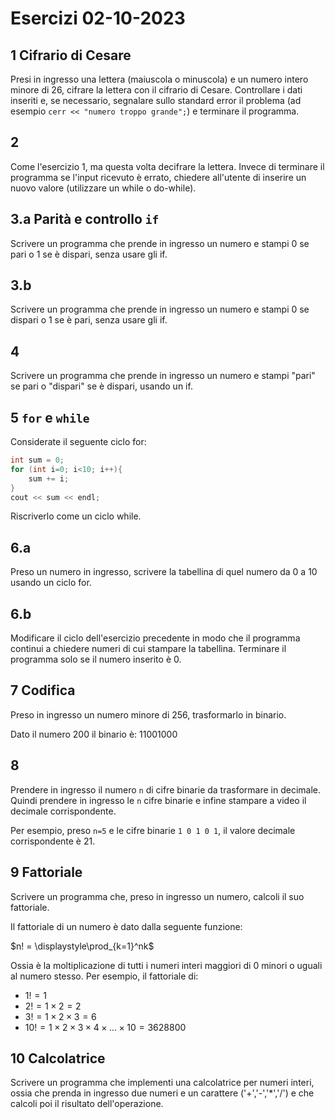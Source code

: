 # Esercizi 02-10-2023

## 1 Cifrario di Cesare

Presi in ingresso una lettera (maiuscola o minuscola) e un numero intero minore di 26, cifrare la lettera con il cifrario di Cesare.
Controllare i dati inseriti e, se necessario, segnalare sullo standard error il problema (ad esempio `cerr << "numero troppo grande";`)
e terminare il programma.

## 2

Come l'esercizio 1, ma questa volta decifrare la lettera. Invece di terminare il programma se l'input ricevuto è errato,
chiedere all'utente di inserire un nuovo valore (utilizzare un while o do-while).

## 3.a Parità e controllo `if`

Scrivere un programma che prende in ingresso un numero e stampi 0 se pari o 1 se è dispari, senza usare gli if.

## 3.b

Scrivere un programma che prende in ingresso un numero e stampi 0 se dispari o 1 se è pari, senza usare gli if.

## 4

Scrivere un programma che prende in ingresso un numero e stampi "pari" se pari o "dispari" se è dispari, usando un if.

## 5 `for` e `while`

Considerate il seguente ciclo for:

```c++
int sum = 0;
for (int i=0; i<10; i++){
    sum += i;
}
cout << sum << endl;
```

Riscriverlo come un ciclo while. 

## 6.a

Preso un numero in ingresso, scrivere la tabellina di quel numero da 0 a 10 usando un ciclo for.

## 6.b

Modificare il ciclo dell'esercizio precedente in modo che il programma continui a chiedere numeri di cui stampare
la tabellina. Terminare il programma solo se il numero inserito è 0. 

## 7 Codifica

Preso in ingresso un numero minore di 256, trasformarlo in binario.

Dato il numero 200 il binario è: 11001000

## 8

Prendere in ingresso il numero `n` di cifre binarie da trasformare in decimale. Quindi prendere in ingresso le `n` 
cifre binarie e infine stampare a video il decimale corrispondente. 

Per esempio, preso `n=5` e le cifre binarie `1 0 1 0 1`, il valore decimale corrispondente è
21. 

## 9 Fattoriale

Scrivere un programma che, preso in ingresso un numero, calcoli il suo fattoriale. 

Il fattoriale di un numero è dato dalla seguente funzione:

$n! = \displaystyle\prod_{k=1}^nk$

Ossia è la moltiplicazione di tutti i numeri interi maggiori di 0 minori o uguali al numero stesso. Per esempio, il
fattoriale di:

- $1! = 1$
- $2! = 1\times 2 = 2$
- $3! = 1\times 2\times 3 = 6$
- $10! = 1\times 2\times 3\times 4\times ... \times 10 = 3628800$

## 10 Calcolatrice

Scrivere un programma che implementi una calcolatrice per numeri interi, ossia che prenda in ingresso due numeri e un carattere ('+','-','*','/') e che calcoli poi il risultato dell'operazione.
